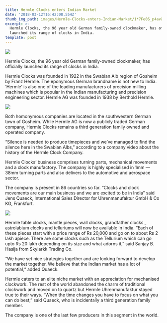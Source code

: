 ```yaml
---
title: Hermle Clocks enters Indian Market
date: '2018-03-12T16:42:08.554Z'
thumb_img_path: images/Hermle-Clocks-enters-Indian-Market/1*7Fe0S_p4avX6EFz_ofkvQw.png
excerpt: >-
  Hermle Clocks, the 96 year old German family-owned clockmaker, has officially
  launched its range of clocks in India.
template: post
---
```

![](/images/Hermle-Clocks-enters-Indian-Market/1*7Fe0S_p4avX6EFz_ofkvQw.png)

Hermle Clocks, the 96 year old German family-owned clockmaker, has officially launched its range of clocks in India.

Hermle Clocks was founded in 1922 in the Swabian Alb region of Gosheim by Franz Hermle. The eponymous German brandname is not new to India. ’Hermle’ is also one of the leading manufacturers of precision milling machines which is popular in the Indian manufacturing and precision engineering sector. Hermle AG was founded in 1938 by Berthold Hermle.

![](/images/Hermle-Clocks-enters-Indian-Market/1*PdWZsNOHSQr6vd6-aDkVzw.jpeg)

Both homonymous companies are located in the southwestern German town of Gosheim. While Hermle AG is now a publicly traded German company, Hermle Clocks remains a third generation family owned and operated company.

“Silence is needed to produce timepieces and we’ve managed to find the silence here in the Swabian Albs,” according to a company video about the history of the Hermle Clock Company.

Hermle Clocks’ business comprises turning parts, mechanical movements and a clock manufactory. The company is highly specialised in 1mm — 38mm turning parts and also delivers to the automotive and aerospace sector.

The company is present in 86 countries so far. “Clocks and clock movements are our main business and we are excited to be in India” said Jens Quaeck, International Sales Director for Uhrenmanufaktur GmbH & Co KG, Frankfurt.

![](/images/Hermle-Clocks-enters-Indian-Market/1*3ceBbRTb9LFJ06cW1hRmDQ.jpeg)

Hermle table clocks, mantle pieces, wall clocks, grandfather clocks , astrolabium clocks and telluriums will now be available in India. “Each of these pieces start with a price range of Rs 20,000 and go on to about Rs 2 lakh apiece. There are some clocks such as the Tellurium which can go upto Rs 20 lakh depending on its size and what adorns it,” said Sanjay B. Hasija from Skylarkk Trading Co.

“We have set nice strategies together and are looking forward to develop the market together. We believe that the Indian market has a lot of potential,“ added Quaeck.

Hermle caters to an elite niche market with an appreciation for mechanised clockwork. The rest of the world abandoned the charm of traditional clockwork and moved on to quartz but Hermle Uhrenmanufaktur stayed true to their ways. “When the time changes you have to focus on what you can do best,” said Quaeck, who is incidentally a third generation family member.

The company is one of the last few producers in this segment in the world.
